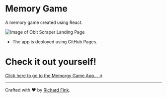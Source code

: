 # Memory Game

A memory game created using React.

![Image of Obit Scraper Landing Page](https://github.com/swissfink/obit-scraper/blob/master/public/images/obit-scraper-featured-image.png)


* The app is deployed using GitHub Pages.

# Check it out yourself!

[Click here to go to the Memorgy Game App... :arrow_upper_right:](https://swissfink.github.io/memory-game/) 

---


Crafted with :heart: by [Richard Fink](https://swissfink.github.io/).